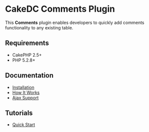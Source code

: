 CakeDC Comments Plugin
======================

This **Comments** plugin enables developers to quickly add comments functionality to any existing table.

Requirements
------------

* CakePHP 2.5+
* PHP 5.2.8+

Documentation
-------------

* [Installation](Documentation/Installation.md)
* [How It Works](Documentation/How-it-Works.md)
* [Ajax Support](Documentation/Ajax-Support.md)

Tutorials
---------

* [Quick Start](Tutorials/Quick-Start.md)
